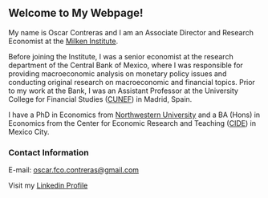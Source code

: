 ## Welcome to My Webpage!

My name is Oscar Contreras and I am an Associate Director and Research Economist at the [Milken Institute](http://milkeninstitute.org/). 

Before joining the Institute, I was a senior economist at the research department of the Central Bank of Mexico, where I was responsible for providing macroeconomic analysis on monetary policy issues and conducting original research on macroeconomic and financial topics. Prior to my work at the Bank, I was an Assistant Professor at the University College for Financial Studies ([CUNEF](https://www.cunef.edu/)) in Madrid, Spain. 

I have a PhD in Economics from [Northwestern University](https://www.northwestern.edu/) and a BA (Hons) in Economics from the Center for Economic Research and Teaching ([CIDE](https://www.cide.edu/)) in Mexico City.



### Contact Information

E-mail: oscar.fco.contreras@gmail.com

Visit my [Linkedin Profile](www.linkedin.com/in/oscarfcontreras)
